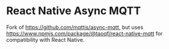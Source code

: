 # React Native Async MQTT

Fork of https://github.com/mqttjs/async-mqtt,
but uses https://www.npmjs.com/package/@taoqf/react-native-mqtt for compatibility with React Native.
